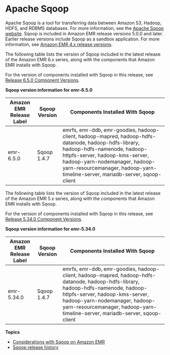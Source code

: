 # Apache Sqoop<a name="emr-sqoop"></a>

Apache Sqoop is a tool for transferring data between Amazon S3, Hadoop, HDFS, and RDBMS databases\. For more information, see the [Apache Sqoop website](http://sqoop.apache.org/)\. Sqoop is included in Amazon EMR release versions 5\.0\.0 and later\. Earlier release versions include Sqoop as a sandbox application\. For more information, see [Amazon EMR 4\.x release versions](emr-release-4x.md)\.

The following table lists the version of Sqoop included in the latest release of the Amazon EMR 6\.x series, along with the components that Amazon EMR installs with Sqoop\.

For the version of components installed with Sqoop in this release, see [Release 6\.5\.0 Component Versions](emr-650-release.md)\.


**Sqoop version information for emr\-6\.5\.0**  

| Amazon EMR Release Label | Sqoop Version | Components Installed With Sqoop | 
| --- | --- | --- | 
| emr\-6\.5\.0 | Sqoop 1\.4\.7 | emrfs, emr\-ddb, emr\-goodies, hadoop\-client, hadoop\-mapred, hadoop\-hdfs\-datanode, hadoop\-hdfs\-library, hadoop\-hdfs\-namenode, hadoop\-httpfs\-server, hadoop\-kms\-server, hadoop\-yarn\-nodemanager, hadoop\-yarn\-resourcemanager, hadoop\-yarn\-timeline\-server, mariadb\-server, sqoop\-client | 

The following table lists the version of Sqoop included in the latest release of the Amazon EMR 5\.x series, along with the components that Amazon EMR installs with Sqoop\.

For the version of components installed with Sqoop in this release, see [Release 5\.34\.0 Component Versions](emr-5340-release.md)\.


**Sqoop version information for emr\-5\.34\.0**  

| Amazon EMR Release Label | Sqoop Version | Components Installed With Sqoop | 
| --- | --- | --- | 
| emr\-5\.34\.0 | Sqoop 1\.4\.7 | emrfs, emr\-ddb, emr\-goodies, hadoop\-client, hadoop\-mapred, hadoop\-hdfs\-datanode, hadoop\-hdfs\-library, hadoop\-hdfs\-namenode, hadoop\-httpfs\-server, hadoop\-kms\-server, hadoop\-yarn\-nodemanager, hadoop\-yarn\-resourcemanager, hadoop\-yarn\-timeline\-server, mariadb\-server, sqoop\-client | 

**Topics**
+ [Considerations with Sqoop on Amazon EMR](emr-sqoop-considerations.md)
+ [Sqoop release history](Sqoop-release-history.md)